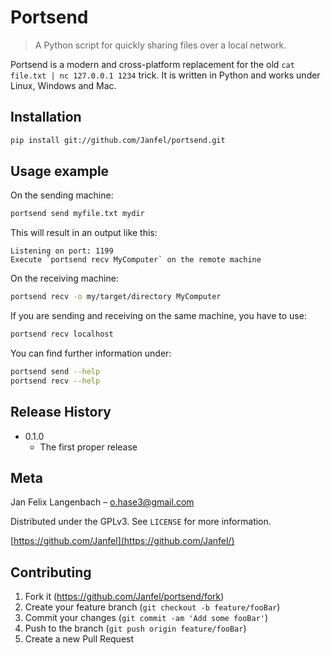 # Portsend

> A Python script for quickly sharing files over a local network.

Portsend is a modern and cross-platform replacement for the old `cat file.txt | nc 127.0.0.1 1234` trick.
It is written in Python and works under Linux, Windows and Mac.

## Installation

```sh
pip install git://github.com/Janfel/portsend.git
```

## Usage example

On the sending machine:

```sh
portsend send myfile.txt mydir
```

This will result in an output like this:

```
Listening on port: 1199
Execute `portsend recv MyComputer` on the remote machine
```

On the receiving machine:

```sh
portsend recv -o my/target/directory MyComputer
```

If you are sending and receiving on the same machine, you have to use:

```sh
portsend recv localhost
```

You can find further information under:

```sh
portsend send --help
portsend recv --help
```

## Release History

- 0.1.0
  - The first proper release

## Meta

Jan Felix Langenbach – o.hase3@gmail.com

Distributed under the GPLv3. See `LICENSE` for more information.

[https://github.com/Janfel](https://github.com/Janfel/)

## Contributing

1. Fork it (<https://github.com/Janfel/portsend/fork>)
2. Create your feature branch (`git checkout -b feature/fooBar`)
3. Commit your changes (`git commit -am 'Add some fooBar'`)
4. Push to the branch (`git push origin feature/fooBar`)
5. Create a new Pull Request
